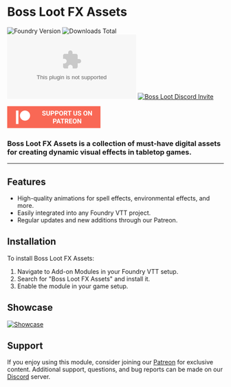 # Boss Loot FX Assets

![Foundry Version](https://img.shields.io/badge/Foundry-v11.315-informational)
![Downloads Total](https://img.shields.io/github/downloads/boss-loot/boss-loot-assets-free/total)
![Downloads Latest Version](https://img.shields.io/github/downloads/boss-loot/boss-loot-assets-free/latest/boss-loot-assets-free.zip)
[![Boss Loot Discord Invite](https://img.shields.io/discord/1077169903297110076?color=%237289DA&label=chat&logo=discord&logoColor=white)](https://discord.gg/Cg8WEDbCua)

<a href="https://www.patreon.com/BossLoot" target="_blank">
    <img src="https://github.com/boss-loot/Boss-Loot-Interactive-Magic-Items/blob/main/artwork/000-logo/follow-us-on-patreon-icon.jpg" alt="Support on Patreon" width="217" height="51">
</a>

### Boss Loot FX Assets is a collection of must-have digital assets for creating dynamic visual effects in tabletop games.

---

## Features
- High-quality animations for spell effects, environmental effects, and more.
- Easily integrated into any Foundry VTT project.
- Regular updates and new additions through our Patreon.

## Installation
To install Boss Loot FX Assets:
1. Navigate to Add-on Modules in your Foundry VTT setup.
2. Search for "Boss Loot FX Assets" and install it.
3. Enable the module in your game setup.

## Showcase

[![Showcase](https://img.youtube.com/vi/dSPehNzRZnU/0.jpg)](https://youtu.be/dSPehNzRZnU?si=ia86f1izpFS-2yft)

## Support
If you enjoy using this module, consider joining our [Patreon](https://www.patreon.com/BossLoot) for exclusive content. Additional support, questions, and bug reports can be made on our [Discord](https://discord.gg/Cg8WEDbCua) server.
